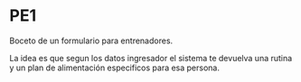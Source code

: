 # PE1

Boceto de un formulario para entrenadores. 

La idea es que segun los datos ingresador el sistema te devuelva una rutina y un plan de alimentación especificos para esa persona. 
